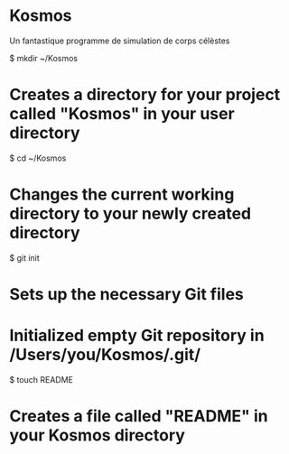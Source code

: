Kosmos
======

Un fantastique programme de simulation de corps célèstes

$ mkdir ~/Kosmos
# Creates a directory for your project called "Kosmos" in your user directory

$ cd ~/Kosmos
# Changes the current working directory to your newly created directory

$ git init
# Sets up the necessary Git files
# Initialized empty Git repository in /Users/you/Kosmos/.git/

$ touch README
# Creates a file called "README" in your Kosmos directory
